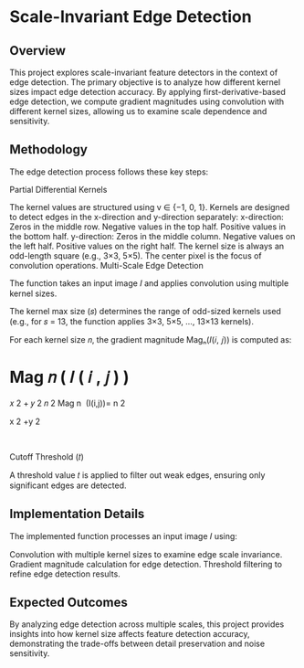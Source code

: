 # Scale-Invariant Edge Detection
## Overview
This project explores scale-invariant feature detectors in the context of edge detection. The primary objective is to analyze how different kernel sizes impact edge detection accuracy. By applying first-derivative-based edge detection, we compute gradient magnitudes using convolution with different kernel sizes, allowing us to examine scale dependence and sensitivity.

## Methodology
The edge detection process follows these key steps:

Partial Differential Kernels

The kernel values are structured using v ∈ {−1, 0, 1}.
Kernels are designed to detect edges in the x-direction and y-direction separately:
x-direction:
Zeros in the middle row.
Negative values in the top half.
Positive values in the bottom half.
y-direction:
Zeros in the middle column.
Negative values on the left half.
Positive values on the right half.
The kernel size is always an odd-length square (e.g., 3×3, 5×5).
The center pixel is the focus of convolution operations.
Multi-Scale Edge Detection

The function takes an input image 𝐼 and applies convolution using multiple kernel sizes.

The kernel max size (𝑠) determines the range of odd-sized kernels used (e.g., for 𝑠 = 13, the function applies 3×3, 5×5, …, 13×13 kernels).

For each kernel size 𝑛, the gradient magnitude Magₙ(𝐼(𝑖, 𝑗)) is computed as:

Mag
𝑛
(
𝐼
(
𝑖
,
𝑗
)
)
=
𝑥
2
+
𝑦
2
𝑛
2
Mag 
n
​
 (I(i,j))= 
n 
2
 
x 
2
 +y 
2
 
​
 
Cutoff Threshold (𝑡)

A threshold value 𝑡 is applied to filter out weak edges, ensuring only significant edges are detected.
## Implementation Details
The implemented function processes an input image 𝐼 using:

Convolution with multiple kernel sizes to examine edge scale invariance.
Gradient magnitude calculation for edge detection.
Threshold filtering to refine edge detection results.
## Expected Outcomes
By analyzing edge detection across multiple scales, this project provides insights into how kernel size affects feature detection accuracy, demonstrating the trade-offs between detail preservation and noise sensitivity.
